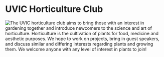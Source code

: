 # UVIC Horticulture Club  
<img style="float: left;" src="https://onlineacademiccommunity.uvic.ca/horticultureuvic/wp-content/uploads/sites/7109/2022/07/B5BC33C3-7346-4C0D-929C-A87D60671AD8-scaled.jpeg width=50% /">
The UVIC horticulture club aims to bring those with an interest in gardening together and introduce newcomers to the science and art of horticulture. Horticulture is the cultivation of plants for food, medicine and aesthetic purposes. We hope to work on projects, bring in guest speakers, and discuss similar and differing interests regarding plants and growing them. We welcome anyone with any level of interest in plants to join!
